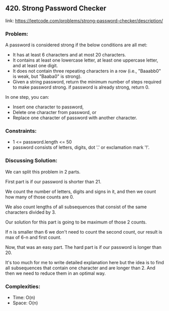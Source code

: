 ## 420. Strong Password Checker

link: https://leetcode.com/problems/strong-password-checker/description/

### Problem:

A password is considered strong if the below conditions are all met:

- It has at least 6 characters and at most 20 characters.
- It contains at least one lowercase letter, at least one uppercase letter, and at least one digit.
- It does not contain three repeating characters in a row (i.e., "Baaabb0" is weak, but "Baaba0" is strong).
- Given a string password, return the minimum number of steps required to make password strong. if password is already strong, return 0.

In one step, you can:

- Insert one character to password,
- Delete one character from password, or
- Replace one character of password with another character.

### Constraints:

- 1 <= password.length <= 50
- password consists of letters, digits, dot '.' or exclamation mark '!'.

### Discussing Solution:

We can split this problem in 2 parts.

First part is if our password is shorter than 21.

We count the number of letters, digits and signs in it, and then we count
how many of those counts are 0.

We also count lengths of all subsequences that consist of the same characters
divided by 3.

Our solution for this part is going to be maximum of those 2 counts.

If n is smaller than 6 we don't need to count the second count, our
result is max of 6-n and first count.

Now, that was an easy part. The hard part is if our password is longer
than 20.

It's too much for me to write detailed explanation here but the idea
is to find all subsequences that contain one character and are longer than 2.
And then we need to reduce them in an optimal way.


### Complexities:

- Time: O(n) 
- Space: O(n)